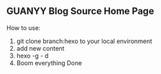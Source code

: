 ## GUANYY Blog Source Home Page

How to use:
1. git clone branch:hexo to your local environment
2. add new content
3. hexo -g - d
4. Boom everything Done